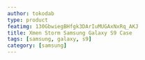 ```yaml
---
author: tokodab
type: product
featimg: 130GbwiegBHfgk3DArIuMUGAxNxRq_AKJ
title: Xmen Storm Samsung Galaxy S9 Case
tags: [samsung, galaxy, s9]
category: [samsung]
---
```

